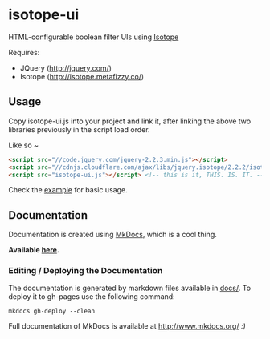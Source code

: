 # isotope-ui
HTML-configurable boolean filter UIs using [Isotope](http://isotope.metafizzy.co/)

Requires:
- JQuery (http://jquery.com/)
- Isotope (http://isotope.metafizzy.co/)

## Usage
Copy isotope-ui.js into your project and link it, after linking the above two libraries previously in the script load order.

Like so ~
```html
<script src="//code.jquery.com/jquery-2.2.3.min.js"></script>
<script src="//cdnjs.cloudflare.com/ajax/libs/jquery.isotope/2.2.2/isotope.pkgd.min.js"></script>
<script src="isotope-ui.js"></script> <!-- this is it, THIS. IS. IT. -->
```

Check the [example](example.html) for basic usage.

## Documentation
Documentation is created using [MkDocs](http://www.mkdocs.org/), which is a cool thing.

**Available [here](https://github.com/GovLab/isotope-ui).**

### Editing / Deploying the Documentation

The documentation is generated by markdown files available in [docs/](docs/). To deploy it to gh-pages use the following command:

```
mkdocs gh-deploy --clean
```

Full documentation of MkDocs is available at http://www.mkdocs.org/ *:)*
